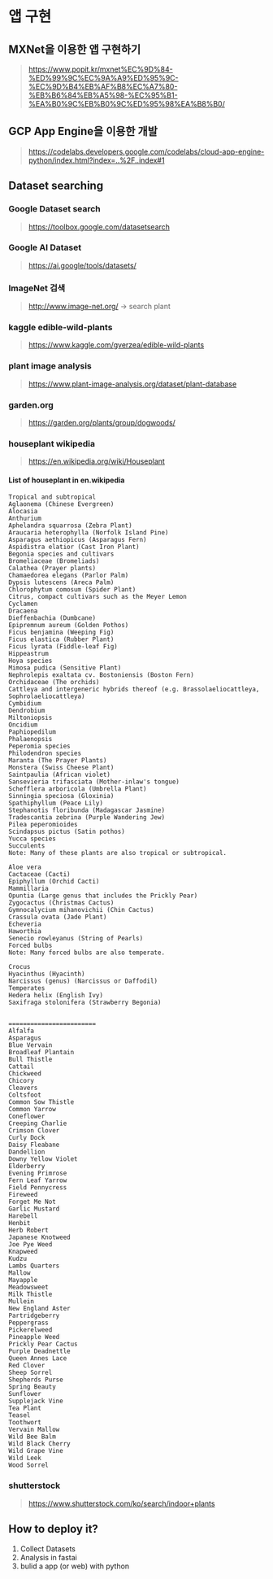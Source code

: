 # 앱 구현

## MXNet을 이용한 앱 구현하기
> https://www.popit.kr/mxnet%EC%9D%84-%ED%99%9C%EC%9A%A9%ED%95%9C-%EC%9D%B4%EB%AF%B8%EC%A7%80-%EB%B6%84%EB%A5%98-%EC%95%B1-%EA%B0%9C%EB%B0%9C%ED%95%98%EA%B8%B0/

## GCP App Engine을 이용한 개발
> https://codelabs.developers.google.com/codelabs/cloud-app-engine-python/index.html?index=..%2F..index#1

## Dataset searching
### Google Dataset search
> https://toolbox.google.com/datasetsearch

### Google AI Dataset
> https://ai.google/tools/datasets/

### ImageNet 검색
> http://www.image-net.org/ -> search plant

### kaggle edible-wild-plants
> https://www.kaggle.com/gverzea/edible-wild-plants

### plant image analysis
> https://www.plant-image-analysis.org/dataset/plant-database

### garden.org
> https://garden.org/plants/group/dogwoods/

### houseplant wikipedia
> https://en.wikipedia.org/wiki/Houseplant

#### List of houseplant in en.wikipedia
```
Tropical and subtropical
Aglaonema (Chinese Evergreen)
Alocasia
Anthurium
Aphelandra squarrosa (Zebra Plant)
Araucaria heterophylla (Norfolk Island Pine)
Asparagus aethiopicus (Asparagus Fern)
Aspidistra elatior (Cast Iron Plant)
Begonia species and cultivars
Bromeliaceae (Bromeliads)
Calathea (Prayer plants)
Chamaedorea elegans (Parlor Palm)
Dypsis lutescens (Areca Palm)
Chlorophytum comosum (Spider Plant)
Citrus, compact cultivars such as the Meyer Lemon
Cyclamen
Dracaena
Dieffenbachia (Dumbcane)
Epipremnum aureum (Golden Pothos)
Ficus benjamina (Weeping Fig)
Ficus elastica (Rubber Plant)
Ficus lyrata (Fiddle-leaf Fig)
Hippeastrum
Hoya species
Mimosa pudica (Sensitive Plant)
Nephrolepis exaltata cv. Bostoniensis (Boston Fern)
Orchidaceae (The orchids)
Cattleya and intergeneric hybrids thereof (e.g. Brassolaeliocattleya, Sophrolaeliocattleya)
Cymbidium
Dendrobium
Miltoniopsis
Oncidium
Paphiopedilum
Phalaenopsis
Peperomia species
Philodendron species
Maranta (The Prayer Plants)
Monstera (Swiss Cheese Plant)
Saintpaulia (African violet)
Sansevieria trifasciata (Mother-inlaw's tongue)
Schefflera arboricola (Umbrella Plant)
Sinningia speciosa (Gloxinia)
Spathiphyllum (Peace Lily)
Stephanotis floribunda (Madagascar Jasmine)
Tradescantia zebrina (Purple Wandering Jew)
Pilea peperomioides
Scindapsus pictus (Satin pothos)
Yucca species
Succulents
Note: Many of these plants are also tropical or subtropical.

Aloe vera
Cactaceae (Cacti)
Epiphyllum (Orchid Cacti)
Mammillaria
Opuntia (Large genus that includes the Prickly Pear)
Zygocactus (Christmas Cactus)
Gymnocalycium mihanovichii (Chin Cactus)
Crassula ovata (Jade Plant)
Echeveria
Haworthia
Senecio rowleyanus (String of Pearls)
Forced bulbs
Note: Many forced bulbs are also temperate.

Crocus
Hyacinthus (Hyacinth)
Narcissus (genus) (Narcissus or Daffodil)
Temperates
Hedera helix (English Ivy)
Saxifraga stolonifera (Strawberry Begonia)


========================
Alfalfa
Asparagus
Blue Vervain
Broadleaf Plantain
Bull Thistle
Cattail
Chickweed
Chicory
Cleavers
Coltsfoot
Common Sow Thistle
Common Yarrow
Coneflower
Creeping Charlie
Crimson Clover
Curly Dock
Daisy Fleabane
Dandellion
Downy Yellow Violet
Elderberry
Evening Primrose
Fern Leaf Yarrow
Field Pennycress
Fireweed
Forget Me Not
Garlic Mustard
Harebell
Henbit
Herb Robert
Japanese Knotweed
Joe Pye Weed
Knapweed
Kudzu
Lambs Quarters
Mallow
Mayapple
Meadowsweet
Milk Thistle
Mullein
New England Aster
Partridgeberry
Peppergrass
Pickerelweed
Pineapple Weed
Prickly Pear Cactus
Purple Deadnettle
Queen Annes Lace
Red Clover
Sheep Sorrel
Shepherds Purse
Spring Beauty
Sunflower
Supplejack Vine
Tea Plant
Teasel
Toothwort
Vervain Mallow
Wild Bee Balm
Wild Black Cherry
Wild Grape Vine
Wild Leek
Wood Sorrel
 ```


### shutterstock
> https://www.shutterstock.com/ko/search/indoor+plants

## How to deploy it?
  1. Collect Datasets 
  2. Analysis in fastai
  3. bulid a app (or web) with python